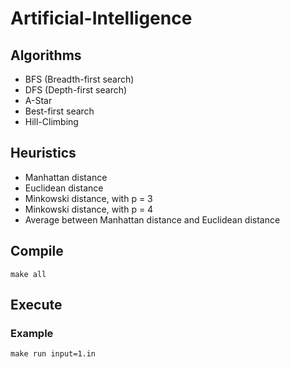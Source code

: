 # Artificial-Intelligence

## Algorithms
* BFS (Breadth-first search)
* DFS (Depth-first search)
* A-Star
* Best-first search
* Hill-Climbing

## Heuristics
* Manhattan distance
* Euclidean distance
* Minkowski distance, with p = 3
* Minkowski distance, with p = 4
* Average between Manhattan distance and Euclidean distance


## Compile
```
make all
```

## Execute
### Example
```
make run input=1.in
```
